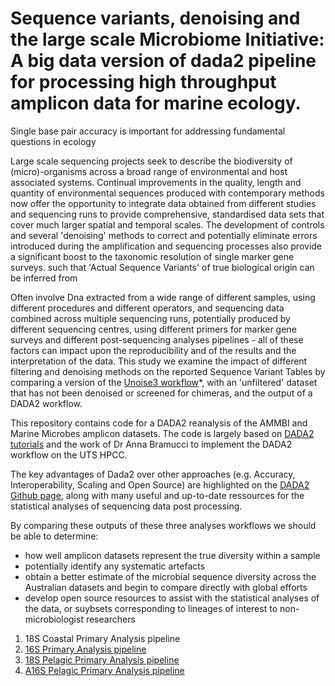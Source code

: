 
# Sequence variants, denoising and the large scale Microbiome Initiative: A big data version of dada2 pipeline for processing high throughput amplicon data for marine ecology.

Single base pair accuracy is important for addressing fundamental questions in ecology

Large scale sequencing projects seek to describe the biodiversity of (micro)-organisms across a broad range of environmental and host associated systems. Continual improvements in the quality, length and quantity of environmental sequences produced with contemporary methods now offer the opportunity to integrate data obtained from different studies and sequencing runs to provide comprehensive, standardised data sets that cover much larger spatial and temporal scales. The development of controls and several 'denoising' methods to correct and potentially eliminate errors introduced during the amplification and sequencing processes also provide a significant boost to the taxonomic resolution of single marker gene surveys. such that 'Actual Sequence Variants' of true biological origin can be inferred from 

Often involve Dna extracted from a wide range of different samples, using different procedures and different operators, and sequencing data combined across multiple sequencing runs, potentially produced by different sequencing centres, using different primers for marker gene surveys and different post-sequencing analyses pipelines - all of these factors can impact upon the reproducibility and of the results and the interpretation of the data. This study we examine the impact of different filtering and denoising methods on the reported Sequence Variant Tables by comparing a version of the [Unoise3 workflow](https://data.bioplatforms.com/dataset/c532203a-bd1f-4565-bbb7-df3cad5f53c5/resource/92f6a989-bb6f-4005-9b51-0620b431af9f/download/sequence_analysis.pdf)*, with an 'unfiltered' dataset that has not been denoised or screened for chimeras, and the output of a DADA2 workflow.

This repository contains code for a DADA2 reanalysis of the AMMBI and Marine Microbes amplicon datasets. The code is largely based on [DADA2 tutorials](https://benjjneb.github.io/dada2/tutorial_1_8.html) and the work of Dr Anna Bramucci to implement the DADA2 workflow on the UTS HPCC.

The key advantages of Dada2 over other approaches (e.g. Accuracy, Interoperability, Scaling and Open Source) are highlighted on the [DADA2 Github page](https://benjjneb.github.io/dada2/index.html), along with many useful and up-to-date ressources for the statistical analyses of sequencing data post processing.

By comparing these outputs of these three analyses workflows we should be able to determine:

* how well amplicon datasets represent the true diversity within a sample
* potentially identify any systematic artefacts
* obtain a better estimate of the microbial sequence diversity across the Australian datasets and begin to compare directly with global efforts
* develop open source resources to assist with the statistical analyses of the data, or suybsets corresponding to lineages of interest to non-microbiologist researchers


1. 18S Coastal Primary Analysis pipeline
1. [16S Primary Analysis pipeline](./16S/tba.r)
1. [18S Pelagic Primary Analysis pipeline](./18s/tba.r)
1. [A16S Pelagic Primary Analysis pipeline](./a16s/tba.r)
